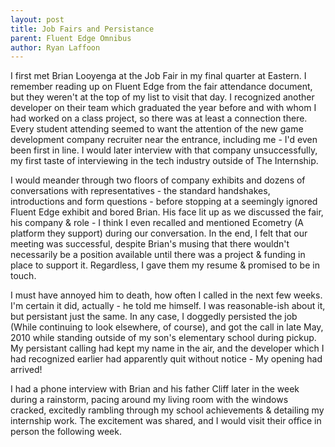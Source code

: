 ```yaml
---
layout: post
title: Job Fairs and Persistance
parent: Fluent Edge Omnibus
author: Ryan Laffoon
---
```

I first met Brian Looyenga at the Job Fair in my final quarter at Eastern. I remember reading up on Fluent Edge from the fair attendance document, but they weren't at the top of my list to visit that day. I recognized another developer on their team which graduated the year before and with whom I had worked on a class project, so there was at least a connection there. Every student attending seemed to want the attention of the new game development company recruiter near the entrance, including me - I'd even been first in line. I would later interview with that company unsuccessfully, my first taste of interviewing in the tech industry outside of The Internship.

I would meander through two floors of company exhibits and dozens of conversations with representatives - the standard handshakes, introductions and form questions - before stopping at a seemingly ignored Fluent Edge exhibit and bored Brian. His face lit up as we discussed the fair, his company & role - I think I even recalled and mentioned Ecometry (A platform they support) during our conversation. In the end, I felt that our meeting was successful, despite Brian's musing that there wouldn't necessarily be a position available until there was a project & funding in place to support it. Regardless, I gave them my resume & promised to be in touch.

I must have annoyed him to death, how often I called in the next few weeks. I'm certain it did, actually - he told me himself. I was reasonable-ish about it, but persistant just the same. In any case, I doggedly persisted the job (While continuing to look elsewhere, of course), and got the call in late May, 2010 while standing outside of my son's elementary school during pickup. My persistant calling had kept my name in the air, and the developer which I had recognized earlier had apparently quit without notice - My opening had arrived!

I had a phone interview with Brian and his father Cliff later in the week during a rainstorm, pacing around my living room with the windows cracked, excitedly rambling through my school achievements & detailing my internship work. The excitement was shared, and I would visit their office in person the following week.
